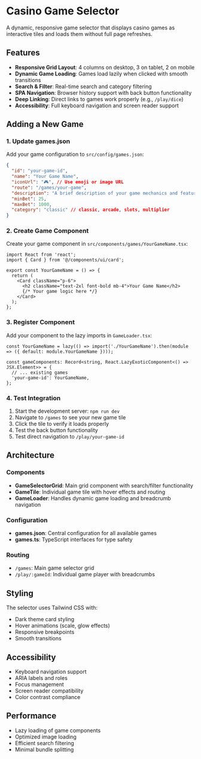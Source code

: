 # Casino Game Selector

A dynamic, responsive game selector that displays casino games as interactive tiles and loads them without full page refreshes.

## Features

- **Responsive Grid Layout**: 4 columns on desktop, 3 on tablet, 2 on mobile
- **Dynamic Game Loading**: Games load lazily when clicked with smooth transitions
- **Search & Filter**: Real-time search and category filtering
- **SPA Navigation**: Browser history support with back button functionality
- **Deep Linking**: Direct links to games work properly (e.g., `/play/dice`)
- **Accessibility**: Full keyboard navigation and screen reader support

## Adding a New Game

### 1. Update games.json

Add your game configuration to `src/config/games.json`:

```json
{
  "id": "your-game-id",
  "name": "Your Game Name",
  "iconUrl": "🎮", // Use emoji or image URL
  "route": "/games/your-game",
  "description": "A brief description of your game mechanics and features.",
  "minBet": 25,
  "maxBet": 1000,
  "category": "classic" // classic, arcade, slots, multiplier
}
```

### 2. Create Game Component

Create your game component in `src/components/games/YourGameName.tsx`:

```tsx
import React from 'react';
import { Card } from '@/components/ui/card';

export const YourGameName = () => {
  return (
    <Card className="p-6">
      <h2 className="text-2xl font-bold mb-4">Your Game Name</h2>
      {/* Your game logic here */}
    </Card>
  );
};
```

### 3. Register Component

Add your component to the lazy imports in `GameLoader.tsx`:

```tsx
const YourGameName = lazy(() => import('./YourGameName').then(module => ({ default: module.YourGameName })));

const gameComponents: Record<string, React.LazyExoticComponent<() => JSX.Element>> = {
  // ... existing games
  'your-game-id': YourGameName,
};
```

### 4. Test Integration

1. Start the development server: `npm run dev`
2. Navigate to `/games` to see your new game tile
3. Click the tile to verify it loads properly
4. Test the back button functionality
5. Test direct navigation to `/play/your-game-id`

## Architecture

### Components

- **GameSelectorGrid**: Main grid component with search/filter functionality
- **GameTile**: Individual game tile with hover effects and routing
- **GameLoader**: Handles dynamic game loading and breadcrumb navigation

### Configuration

- **games.json**: Central configuration for all available games
- **games.ts**: TypeScript interfaces for type safety

### Routing

- `/games`: Main game selector grid
- `/play/:gameId`: Individual game player with breadcrumbs

## Styling

The selector uses Tailwind CSS with:
- Dark theme card styling
- Hover animations (scale, glow effects)
- Responsive breakpoints
- Smooth transitions

## Accessibility

- Keyboard navigation support
- ARIA labels and roles
- Focus management
- Screen reader compatibility
- Color contrast compliance

## Performance

- Lazy loading of game components
- Optimized image loading
- Efficient search filtering
- Minimal bundle splitting
